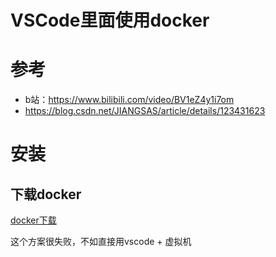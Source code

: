 # VSCode里面使用docker

# 参考

- b站：https://www.bilibili.com/video/BV1eZ4y1i7om
-  https://blog.csdn.net/JIANGSAS/article/details/123431623

# 安装

## 下载docker

[docker下载](https://desktop.docker.com/win/main/amd64/Docker%20Desktop%20Installer.exe)

这个方案很失败，不如直接用vscode + 虚拟机



